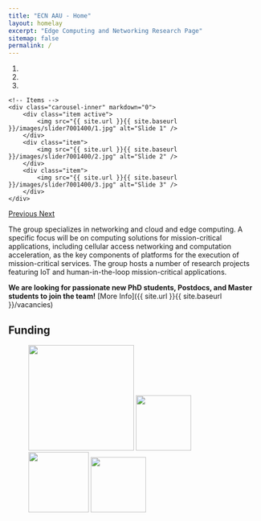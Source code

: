 ```yaml
---
title: "ECN AAU - Home"
layout: homelay
excerpt: "Edge Computing and Networking Research Page"
sitemap: false
permalink: /
---
```



<div markdown="0" id="carousel" class="carousel slide" data-ride="carousel" data-interval="10000" data-pause="hover" >
    <!-- Menu -->
    <ol class="carousel-indicators">
        <li data-target="#carousel" data-slide-to="0" class="active"></li>
        <li data-target="#carousel" data-slide-to="1"></li>
        <li data-target="#carousel" data-slide-to="2"></li>
    </ol>

    <!-- Items -->
    <div class="carousel-inner" markdown="0">
        <div class="item active">
            <img src="{{ site.url }}{{ site.baseurl }}/images/slider7001400/1.jpg" alt="Slide 1" />
        </div>
        <div class="item">
            <img src="{{ site.url }}{{ site.baseurl }}/images/slider7001400/2.jpg" alt="Slide 2" />
        </div>
        <div class="item">
            <img src="{{ site.url }}{{ site.baseurl }}/images/slider7001400/3.jpg" alt="Slide 3" />
        </div>
    </div>

  <a class="left carousel-control" href="#carousel" role="button" data-slide="prev">
    <span class="glyphicon glyphicon-chevron-left" aria-hidden="true"></span>
    <span class="sr-only">Previous</span>
  </a>
  <a class="right carousel-control" href="#carousel" role="button" data-slide="next">
    <span class="glyphicon glyphicon-chevron-right" aria-hidden="true"></span>
    <span class="sr-only">Next</span>
  </a>
</div>


The group specializes in networking and cloud and edge computing.
A specific focus will be on computing solutions for mission-critical applications, including cellular access networking
and computation acceleration, as the key components of platforms for the execution of mission-critical services. The
group hosts a number of research projects featuring IoT and human-in-the-loop mission-critical applications.

**We are looking for passionate new PhD students, Postdocs, and Master students to join the team!** [More Info]({{
site.url }}{{ site.baseurl }}/vacancies)

## Funding

<figure class="fourth">
  <img src="{{ site.url }}{{ site.baseurl }}/images/logopic/logo-ec--en.svg" style="width: 210px">
  <img src="{{ site.url }}{{ site.baseurl }}/images/logopic/logo_dff.png" style="width: 110px">
  <img src="{{ site.url }}{{ site.baseurl }}/images/logopic/logo_ifd.png" style="width: 120px">
  <img src="{{ site.url }}{{ site.baseurl }}/images/logopic/logo_" style="width: 110px">
</figure>

